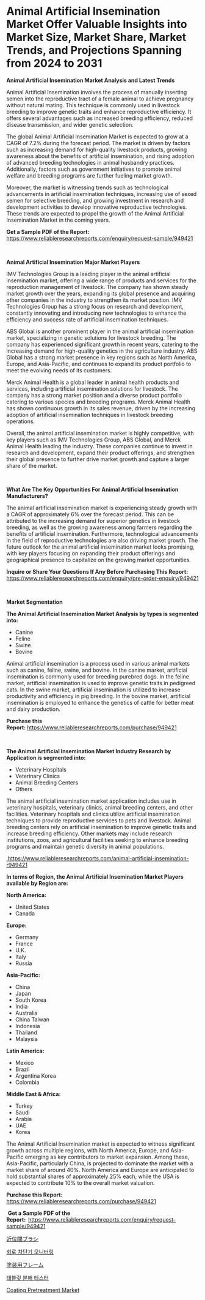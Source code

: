 <p><h1>Animal Artificial Insemination Market Offer Valuable Insights into Market Size, Market Share, Market Trends, and Projections Spanning from 2024 to 2031</h1></p><p><strong>Animal Artificial Insemination Market Analysis and Latest Trends</strong></p>
<p><p>Animal Artificial Insemination involves the process of manually inserting semen into the reproductive tract of a female animal to achieve pregnancy without natural mating. This technique is commonly used in livestock breeding to improve genetic traits and enhance reproductive efficiency. It offers several advantages such as increased breeding efficiency, reduced disease transmission, and wider genetic selection.</p><p>The global Animal Artificial Insemination Market is expected to grow at a CAGR of 7.2% during the forecast period. The market is driven by factors such as increasing demand for high-quality livestock products, growing awareness about the benefits of artificial insemination, and rising adoption of advanced breeding technologies in animal husbandry practices. Additionally, factors such as government initiatives to promote animal welfare and breeding programs are further fueling market growth.</p><p>Moreover, the market is witnessing trends such as technological advancements in artificial insemination techniques, increasing use of sexed semen for selective breeding, and growing investment in research and development activities to develop innovative reproductive technologies. These trends are expected to propel the growth of the Animal Artificial Insemination Market in the coming years.</p></p>
<p><strong>Get a Sample PDF of the Report:&nbsp;</strong> <a href="https://www.reliableresearchreports.com/enquiry/request-sample/949421">https://www.reliableresearchreports.com/enquiry/request-sample/949421</a></p>
<p>&nbsp;</p>
<p><strong>Animal Artificial Insemination Major Market Players</strong></p>
<p><p>IMV Technologies Group is a leading player in the animal artificial insemination market, offering a wide range of products and services for the reproduction management of livestock. The company has shown steady market growth over the years, expanding its global presence and acquiring other companies in the industry to strengthen its market position. IMV Technologies Group has a strong focus on research and development, constantly innovating and introducing new technologies to enhance the efficiency and success rate of artificial insemination techniques.</p><p>ABS Global is another prominent player in the animal artificial insemination market, specializing in genetic solutions for livestock breeding. The company has experienced significant growth in recent years, catering to the increasing demand for high-quality genetics in the agriculture industry. ABS Global has a strong market presence in key regions such as North America, Europe, and Asia-Pacific, and continues to expand its product portfolio to meet the evolving needs of its customers.</p><p>Merck Animal Health is a global leader in animal health products and services, including artificial insemination solutions for livestock. The company has a strong market position and a diverse product portfolio catering to various species and breeding programs. Merck Animal Health has shown continuous growth in its sales revenue, driven by the increasing adoption of artificial insemination techniques in livestock breeding operations.</p><p>Overall, the animal artificial insemination market is highly competitive, with key players such as IMV Technologies Group, ABS Global, and Merck Animal Health leading the industry. These companies continue to invest in research and development, expand their product offerings, and strengthen their global presence to further drive market growth and capture a larger share of the market.</p></p>
<p>&nbsp;</p>
<p><strong>What Are The Key Opportunities For Animal Artificial Insemination Manufacturers?</strong></p>
<p><p>The animal artificial insemination market is experiencing steady growth with a CAGR of approximately 6% over the forecast period. This can be attributed to the increasing demand for superior genetics in livestock breeding, as well as the growing awareness among farmers regarding the benefits of artificial insemination. Furthermore, technological advancements in the field of reproductive technologies are also driving market growth. The future outlook for the animal artificial insemination market looks promising, with key players focusing on expanding their product offerings and geographical presence to capitalize on the growing market opportunities.</p></p>
<p><strong>Inquire or Share Your Questions If Any Before Purchasing This Report:</strong> <a href="https://www.reliableresearchreports.com/enquiry/pre-order-enquiry/949421">https://www.reliableresearchreports.com/enquiry/pre-order-enquiry/949421</a></p>
<p>&nbsp;</p>
<p><strong>Market Segmentation</strong></p>
<p><strong>The Animal Artificial Insemination Market Analysis by types is segmented into:</strong></p>
<p><ul><li>Canine</li><li>Feline</li><li>Swine</li><li>Bovine</li></ul></p>
<p><p>Animal artificial insemination is a process used in various animal markets such as canine, feline, swine, and bovine. In the canine market, artificial insemination is commonly used for breeding purebred dogs. In the feline market, artificial insemination is used to improve genetic traits in pedigreed cats. In the swine market, artificial insemination is utilized to increase productivity and efficiency in pig breeding. In the bovine market, artificial insemination is employed to enhance the genetics of cattle for better meat and dairy production.</p></p>
<p><strong>Purchase this Report:&nbsp;</strong><a href="https://www.reliableresearchreports.com/purchase/949421">https://www.reliableresearchreports.com/purchase/949421</a></p>
<p>&nbsp;</p>
<p><strong>The Animal Artificial Insemination Market Industry Research by Application is segmented into:</strong></p>
<p><ul><li>Veterinary Hospitals</li><li>Veterinary Clinics</li><li>Animal Breeding Centers</li><li>Others</li></ul></p>
<p><p>The animal artificial insemination market application includes use in veterinary hospitals, veterinary clinics, animal breeding centers, and other facilities. Veterinary hospitals and clinics utilize artificial insemination techniques to provide reproductive services to pets and livestock. Animal breeding centers rely on artificial insemination to improve genetic traits and increase breeding efficiency. Other markets may include research institutions, zoos, and agricultural facilities seeking to enhance breeding programs and maintain genetic diversity in animal populations.</p></p>
<p><a href="https://www.reliableresearchreports.com/animal-artificial-insemination-r949421">&nbsp;https://www.reliableresearchreports.com/animal-artificial-insemination-r949421</a></p>
<p><strong>In terms of Region, the Animal Artificial Insemination Market Players available by Region are:</strong></p>
<p>
    <p> <strong> North America: </strong>
        <ul>
            <li>United States</li>
            <li>Canada</li>
        </ul>
        </p> 
    <p> <strong> Europe: </strong>
        <ul>
            <li>Germany</li>
            <li>France</li>
            <li>U.K.</li>
            <li>Italy</li>
            <li>Russia</li>
        </ul>
        </p> 
    <p> <strong> Asia-Pacific: </strong>
        <ul>
            <li>China</li>
            <li>Japan</li>
            <li>South Korea</li>
            <li>India</li>
            <li>Australia</li>
            <li>China Taiwan</li>
            <li>Indonesia</li>
            <li>Thailand</li>
            <li>Malaysia</li>
        </ul>
        </p> 
    <p> <strong> Latin America: </strong>
        <ul>
            <li>Mexico</li>
            <li>Brazil</li>
            <li>Argentina Korea</li>
            <li>Colombia</li>
        </ul>
        </p> 
    <p> <strong> Middle East & Africa: </strong>
        <ul>
            <li>Turkey</li>
            <li>Saudi</li>
            <li>Arabia</li>
            <li>UAE</li>
            <li>Korea</li>
        </ul>
    </p>
    </p>
<p><p>The Animal Artificial Insemination market is expected to witness significant growth across multiple regions, with North America, Europe, and Asia-Pacific emerging as key contributors to market expansion. Among these, Asia-Pacific, particularly China, is projected to dominate the market with a market share of around 40%. North America and Europe are anticipated to hold substantial shares of approximately 25% each, while the USA is expected to contribute 10% to the overall market valuation.</p></p>
<p><strong>Purchase this Report: </strong><a href="https://www.reliableresearchreports.com/purchase/949421">https://www.reliableresearchreports.com/purchase/949421</a></p>
<p>&nbsp;<strong>Get a Sample PDF of the Report:&nbsp;&nbsp;</strong><a href="https://www.reliableresearchreports.com/enquiry/request-sample/949421">https://www.reliableresearchreports.com/enquiry/request-sample/949421</a></p>
<p><strong></strong></p>
<p><p><a href="https://medium.com/@nicholasallan19/%E3%82%A4%E3%83%B3%E3%82%BF%E3%83%BC%E3%83%97%E3%83%AD%E3%82%AD%E3%82%B7%E3%83%9E%E3%83%AB%E3%83%96%E3%83%A9%E3%82%B7%E5%B8%82%E5%A0%B4-%E5%B8%82%E5%A0%B4%E3%82%B7%E3%82%A7%E3%82%A2-%E5%B8%82%E5%A0%B4%E3%83%88%E3%83%AC%E3%83%B3%E3%83%89-%E3%81%8A%E3%82%88%E3%81%B3%E5%B0%86%E6%9D%A5%E3%81%AE%E6%88%90%E9%95%B7%E3%82%92%E6%8E%A2%E3%82%8B-8fd3f2d66b16">近位間ブラシ</a></p><p><a href="https://medium.com/@allanchulist567567jdf/%ED%9A%8C%EB%A1%9C-%EC%B0%A8%EB%8B%A8%EA%B8%B0-%EB%AA%A8%EB%8B%88%ED%84%B0%EB%A7%81-%EC%8B%9C%EC%9E%A5-%EC%A0%84%EB%A7%9D-%EC%82%B0%EC%97%85-%EA%B0%9C%EC%9A%94-%EB%B0%8F-%EC%98%88%EC%B8%A1-2024%EB%85%84%EB%B6%80%ED%84%B0-2031%EB%85%84%EA%B9%8C%EC%A7%80-760bfe90bf2a">회로 차단기 모니터링</a></p><p><a href="https://medium.com/@chrispcreem58/%E7%B5%B5%E7%94%BB%E7%94%A8%E3%83%95%E3%83%AC%E3%83%BC%E3%83%A0%E5%B8%82%E5%A0%B4-%E7%A8%AE%E9%A1%9E-%E3%82%A2%E3%83%97%E3%83%AA%E3%82%B1%E3%83%BC%E3%82%B7%E3%83%A7%E3%83%B3-%E5%9C%B0%E7%90%86%E3%81%AB%E3%82%88%E3%82%8B%E5%8C%85%E6%8B%AC%E7%9A%84%E8%A9%95%E4%BE%A1-7232476d79c6">塗装用フレーム</a></p><p><a href="https://medium.com/@gladycecarter2022/%ED%83%80%EB%B8%94%EB%A0%9B-%EB%B6%84%ED%95%B4-%EC%8B%9C%ED%97%98%EA%B8%B0-%EC%8B%9C%EC%9E%A5-%EA%B7%9C%EB%AA%A8-%EC%8B%9C%EC%9E%A5-%EC%A0%84%EB%A7%9D-%EB%B0%8F-%EC%8B%9C%EC%9E%A5-%EC%98%88%EC%B8%A1-2024%EB%85%84%EB%B6%80%ED%84%B0-2031%EB%85%84-d12e73b90c81">태블릿 분해 테스터</a></p><p><a href="https://www.linkedin.com/pulse/coating-pretreatment-market-trends-analysis-forecasted-3awac">Coating Pretreatment Market</a></p></p>